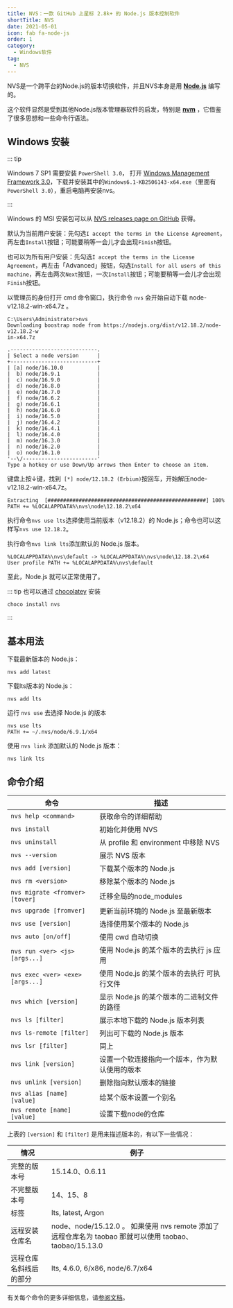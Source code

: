 ```yaml
---
title: NVS：一款 GitHub 上星标 2.8k+ 的 Node.js 版本控制软件
shortTitle: NVS
date: 2021-05-01
icon: fab fa-node-js
order: 1
category:
  - Windows软件
tag:
  - NVS
---
```


NVS是一个跨平台的Node.js的版本切换软件，并且NVS本身是用 [**Node.js**](http://nodejs.org) 编写的。

这个软件显然是受到其他Node.js版本管理器软件的启发，特别是 [**nvm**](https://github.com/creationix/nvm) ，它借鉴了很多思想和一些命令行语法。

## Windows 安装

::: tip

Windows 7 SP1 需要安装 `PowerShell 3.0`， 打开 [Windows Management Framework 3.0](https://www.microsoft.com/en-us/download/details.aspx?id=34595)，下载并安装其中的`Windows6.1-KB2506143-x64.exe`（里面有`PowerShell 3.0`），重启电脑再安装nvs。

:::
  
Windows 的 MSI 安装包可以从 [NVS releases page on GitHub](https://github.com/jasongin/nvs/releases) 获得。

默认为当前用户安装：先勾选`I accept the terms in the License Agreement`，再左击`Install`按钮；可能要稍等一会儿才会出现`Finish`按钮。

也可以为所有用户安装：先勾选`I accept the terms in the License Agreement`，再左击「Advanced」按钮，勾选`Install for all users of this machine`，再左击两次`Next`按钮，一次`Install`按钮；可能要稍等一会儿才会出现`Finish`按钮。

以管理员的身份打开 cmd 命令窗口，执行命令 `nvs` 会开始自动下载 node-v12.18.2-win-x64.7z 。

```
C:\Users\Administrator>nvs
Downloading boostrap node from https://nodejs.org/dist/v12.18.2/node-v12.18.2-w
in-x64.7z

.----------------------------.
| Select a node version      |
+----------------------------+
| [a] node/16.10.0           |
|  b) node/16.9.1            |
|  c) node/16.9.0            |
|  d) node/16.8.0            |
|  e) node/16.7.0            |
|  f) node/16.6.2            |
|  g) node/16.6.1            |
|  h) node/16.6.0            |
|  i) node/16.5.0            |
|  j) node/16.4.2            |
|  k) node/16.4.1            |
|  l) node/16.4.0            |
|  m) node/16.3.0            |
|  n) node/16.2.0            |
|  o) node/16.1.0            |
'--\/------------------------'
Type a hotkey or use Down/Up arrows then Enter to choose an item.
```

键盘上按↓键，找到` [*] node/12.18.2 (Erbium)`按回车，开始解压node-v12.18.2-win-x64.7z。

```
Extracting  [###################################################] 100%
PATH += %LOCALAPPDATA%\nvs\node\12.18.2\x64
```

执行命令`nvs use lts`选择使用当前版本（v12.18.2）的 Node.js；命令也可以这样写`nvs use 12.18.2`。

执行命令`nvs link lts`添加默认的 Node.js 版本。

```
%LOCALAPPDATA%\nvs\default -> %LOCALAPPDATA%\nvs\node\12.18.2\x64
User profile PATH += %LOCALAPPDATA%\nvs\default
```

至此，Node.js 就可以正常使用了。

::: tip 也可以通过 [chocolatey](./chocolatey.md) 安装
  
```
choco install nvs
```

:::
  
## 基本用法

下载最新版本的 Node.js：

```
nvs add latest
```

下载lts版本的 Node.js：

```
nvs add lts
```

运行 `nvs use` 去选择 Node.js 的版本

```
nvs use lts
PATH += ~/.nvs/node/6.9.1/x64
```

使用 `nvs link` 添加默认的 Node.js 版本：

```
nvs link lts
```

## 命令介绍

命令 | 描述
------- | -----------
`nvs help <command>`             | 获取命令的详细帮助
`nvs install`                    | 初始化并使用 NVS
`nvs uninstall`                  | 从 profile 和 environment 中移除 NVS
`nvs --version`                  | 展示 NVS 版本
`nvs add [version]`              | 下载某个版本的 Node.js
`nvs rm <version>`               | 移除某个版本的 Node.js
`nvs migrate <fromver> [tover]`  | 迁移全局的node_modules
`nvs upgrade [fromver]`          | 更新当前环境的 Node.js 至最新版本
`nvs use [version]`              | 选择使用某个版本的 Node.js
`nvs auto [on/off]`              | 使用 cwd 自动切换
`nvs run <ver> <js> [args...]`   | 使用 Node.js 的某个版本的去执行 js 应用
`nvs exec <ver> <exe> [args...]` | 使用 Node.js 的某个版本的去执行 可执行文件
`nvs which [version]`            | 显示 Node.js 的某个版本的二进制文件的路径
`nvs ls [filter]`                | 展示本地下载的 Node.js 版本列表
`nvs ls-remote [filter]`         | 列出可下载的 Node.js 版本
`nvs lsr [filter]`               | 同上
`nvs link [version]`             | 设置一个软连接指向一个版本，作为默认使用的版本
`nvs unlink [version]`           | 删除指向默认版本的链接
`nvs alias [name] [value]`       | 给某个版本设置一个别名
`nvs remote [name] [value]`      | 设置下载node的仓库

上表的 `[version]` 和 `[filter]` 是用来描述版本的，有以下一些情况：

情况 | 例子
------- | -----------
完整的版本号   | 15.14.0、0.6.11
不完整版本号   | 14、15、8
标签          | lts, latest, Argon
远程安装仓库名  | node、node/15.12.0 。 如果使用 nvs remote 添加了远程仓库名为 taobao 那就可以使用 taobao、taobao/15.13.0
远程仓库名斜线后的部分 | lts, 4.6.0, 6/x86, node/6.7/x64

有关每个命令的更多详细信息，请[参阅文档](https://github.com/jasongin/nvs/blob/master/doc)。



